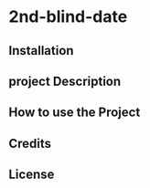 # 2nd-blind-date

## Installation
<!-- how to install and run the project -->

## project Description


## How to use the Project

## Credits
<!-- team members -->

## License

